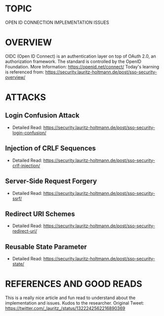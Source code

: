 # TOPIC
OPEN ID CONNECTION IMPLEMENTATION ISSUES

# OVERVIEW
 OIDC (Open ID Connect) is an authentication layer on top of OAuth 2.0, an authorization framework. The standard is controlled by the OpenID Foundation. 
 More Information: https://openid.net/connect/
 Today's learning is referenced from: https://security.lauritz-holtmann.de/post/sso-security-overview/

# ATTACKS
## Login Confusion Attack

- Detailed Read: https://security.lauritz-holtmann.de/post/sso-security-login-confusion/

## Injection of CRLF Sequences

- Detailed Read: https://security.lauritz-holtmann.de/post/sso-security-crlf-injection/

## Server-Side Request Forgery

- Detailed Read: https://security.lauritz-holtmann.de/post/sso-security-ssrf/

## Redirect URI Schemes

- Detailed Read: https://security.lauritz-holtmann.de/post/sso-security-redirect-uri/


## Reusable State Parameter

- Detailed Read: https://security.lauritz-holtmann.de/post/sso-security-state/


# REFERENCES AND GOOD READS
 This is a really nice article and fun read to understand about the implementation and issues. Kudos to the researcher.
 Original Tweet: https://twitter.com/_lauritz_/status/1322242562216890369

